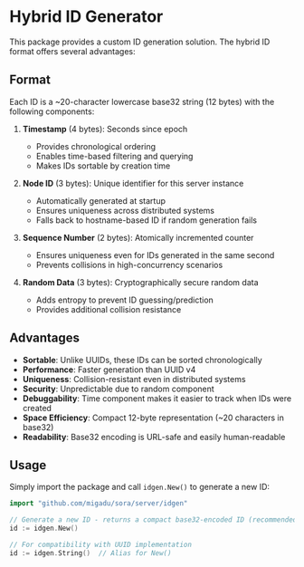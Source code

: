 # Hybrid ID Generator

This package provides a custom ID generation solution. The hybrid ID format offers several advantages:

## Format

Each ID is a ~20-character lowercase base32 string (12 bytes) with the following components:

1. **Timestamp** (4 bytes): Seconds since epoch
   - Provides chronological ordering
   - Enables time-based filtering and querying
   - Makes IDs sortable by creation time

2. **Node ID** (3 bytes): Unique identifier for this server instance
   - Automatically generated at startup
   - Ensures uniqueness across distributed systems
   - Falls back to hostname-based ID if random generation fails

3. **Sequence Number** (2 bytes): Atomically incremented counter
   - Ensures uniqueness even for IDs generated in the same second
   - Prevents collisions in high-concurrency scenarios

4. **Random Data** (3 bytes): Cryptographically secure random data
   - Adds entropy to prevent ID guessing/prediction
   - Provides additional collision resistance

## Advantages

- **Sortable**: Unlike UUIDs, these IDs can be sorted chronologically
- **Performance**: Faster generation than UUID v4
- **Uniqueness**: Collision-resistant even in distributed systems
- **Security**: Unpredictable due to random component
- **Debuggability**: Time component makes it easier to track when IDs were created
- **Space Efficiency**: Compact 12-byte representation (~20 characters in base32)
- **Readability**: Base32 encoding is URL-safe and easily human-readable

## Usage

Simply import the package and call `idgen.New()` to generate a new ID:

```go
import "github.com/migadu/sora/server/idgen"

// Generate a new ID - returns a compact base32-encoded ID (recommended)
id := idgen.New()

// For compatibility with UUID implementation
id := idgen.String()  // Alias for New()
```
